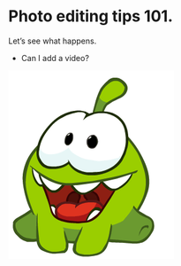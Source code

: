 # Photo editing tips 101.

Let’s see what happens.

- Can I add a video?

![Om nom is here to greet you.](./assets/images/omnom.gif)
